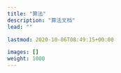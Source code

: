 ```yaml
---
title: "算法"
description: "算法文档"
lead: ""

lastmod: 2020-10-06T08:49:15+00:00

images: []
weight: 1000
---
```

